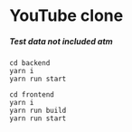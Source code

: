 # YouTube clone
##### Test data not included atm

```
cd backend
yarn i
yarn run start
```

```
cd frontend
yarn i
yarn run build
yarn run start
```
